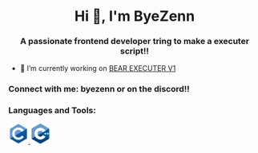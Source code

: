 <h1 align="center">Hi 👋, I'm ByeZenn</h1>
<h3 align="center">A passionate frontend developer tring to make a executer script!!</h3>

- 🔭 I’m currently working on [BEAR EXECUTER V1](https://discord.com/channels/1280995995458732082/1281000424803012723)

<h3 align="left">Connect with me: byezenn or on the discord!!</h3>
<p align="left">
</p>

<h3 align="left">Languages and Tools:</h3>
<p align="left"> <a href="https://www.cprogramming.com/" target="_blank" rel="noreferrer"> <img src="https://raw.githubusercontent.com/devicons/devicon/master/icons/c/c-original.svg" alt="c" width="40" height="40"/> </a> <a href="https://www.w3schools.com/cpp/" target="_blank" rel="noreferrer"> <img src="https://raw.githubusercontent.com/devicons/devicon/master/icons/cplusplus/cplusplus-original.svg" alt="cplusplus" width="40" height="40"/> </a> </p>
